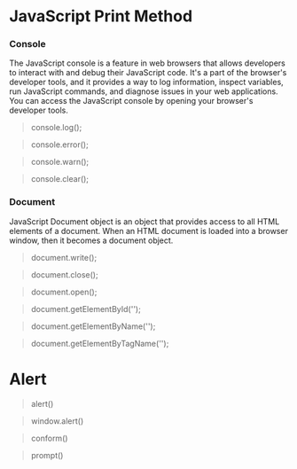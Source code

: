 # JavaScript Print Method

### Console

The JavaScript console is a feature in web browsers that allows developers to interact with and debug their JavaScript code. It's a part of the browser's developer tools, and it provides a way to log information, inspect variables, run JavaScript commands, and diagnose issues in your web applications. You can access the JavaScript console by opening your browser's developer tools.

> console.log();

> console.error();

> console.warn();

> console.clear();

### Document

JavaScript Document object is an object that provides access to all HTML elements of a document. When an HTML document is loaded into a browser window, then it becomes a document object.

> document.write();

> document.close();

> document.open();

> document.getElementById('');

> document.getElementByName('');

> document.getElementByTagName('');

# Alert

> alert()

> window.alert()

> conform()

> prompt()
